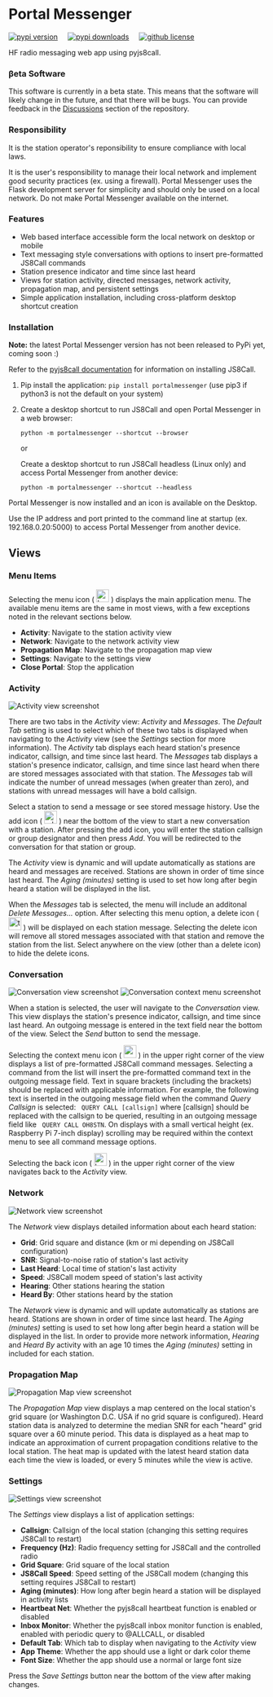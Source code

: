 # Portal Messenger
[![pypi version](https://img.shields.io/pypi/v/portalmessenger?color=blue&label=pypi%20version)](https://pypi.org/project/portalmessenger) &nbsp;&nbsp;&nbsp;
[![pypi downloads](https://img.shields.io/pypi/dw/portalmessenger?color=blue&label=pypi%20downloads)](https://pypi.org/project/portalmessenger) &nbsp;&nbsp;&nbsp;
[![github license](https://img.shields.io/github/license/simplyequipped/portalmessenger?color=blue)](https://github.com/simplyequipped/portalmessenger/blob/main/LICENSE)

HF radio messaging web app using pyjs8call.

### &beta;eta Software

This software is currently in a beta state. This means that the software will likely change in the future, and that there will be bugs. You can provide feedback in the [Discussions](https://github.com/simplyequipped/portalmessenger/discussions) section of the repository.

### Responsibility
It is the station operator's reponsibility to ensure compliance with local laws.

It is the user's responsibility to manage their local network and implement good security practices (ex. using a firewall). Portal Messenger uses the Flask development server for simplicity and should only be used on a local network. Do not make Portal Messenger available on the internet.

### Features
- Web based interface accessible form the local network on desktop or mobile
- Text messaging style conversations with options to insert pre-formatted JS8Call commands
- Station presence indicator and time since last heard
- Views for station activity, directed messages, network activity, propagation map, and persistent settings
- Simple application installation, including cross-platform desktop shortcut creation

### Installation
**Note:** the latest Portal Messenger version has not been released to PyPi yet, coming soon :)

Refer to the [pyjs8call documentation](https://simplyequipped.github.io/pyjs8call/) for information on installing JS8Call.

1. Pip install the application: `pip install portalmessenger` (use pip3 if python3 is not the default on your system)
2. Create a desktop shortcut to run JS8Call and open Portal Messenger in a web browser:
   ```
   python -m portalmessenger --shortcut --browser
   ```

   or
   
   Create a desktop shortcut to run JS8Call headless (Linux only) and access Portal Messenger from another device:
   ```
   python -m portalmessenger --shortcut --headless
   ```
Portal Messenger is now installed and an icon is available on the Desktop.

Use the IP address and port printed to the command line at startup (ex. 192.168.0.20:5000) to access Portal Messenger from another device.

## Views

### Menu Items
Selecting the menu icon ( <img src="portalmessenger/static/icons/hamburger.svg" alt="hamburger icon" width="25" height="25"/> ) displays the main application menu. The available menu items are the same in most views, with a few exceptions noted in the relevant sections below.

- **Activity**: Navigate to the station activity view
- **Network**: Navigate to the network activity view
- **Propagation Map**: Navigate to the propagation map view 
- **Settings**: Navigate to the settings view
- **Close Portal**: Stop the application

### Activity

![Activity view screenshot](docs/screenshot_activity.png)

There are two tabs in the *Activity* view: *Activity* and *Messages*. The *Default Tab* setting is used to select which of these two tabs is displayed when navigating to the *Activity* view (see the *Settings* section for more information). The *Activity* tab displays each heard station's presence indicator, callsign, and time since last heard. The *Messages* tab displays a station's presence indicator, callsign, and time since last heard when there are stored messages associated with that station. The *Messages* tab will indicate the number of unread messages (when greater than zero), and stations with unread messages will have a bold callsign.

Select a station to send a message or see stored message history. Use the add icon ( <img src="portalmessenger/static/icons/add-solid.svg" alt="add icon" width="25" height="25"/> ) near the bottom of the view to start a new conversation with a station. After pressing the add icon, you will enter the station callsign or group designator and then press *Add*. You will be redirected to the conversation for that station or group.

The *Activity* view is dynamic and will update automatically as stations are heard and messages are received. Stations are shown in order of time since last heard. The *Aging (minutes)* setting is used to set how long after begin heard a station will be displayed in the list.

When the *Messages* tab is selected, the menu will include an additonal *Delete Messages...* option. After selecting this menu option, a delete icon ( <img src="portalmessenger/static/icons/delete-hollow.svg" alt="trash can icon" width="25" height="25"/> ) will be displayed on each station message. Selecting the delete icon will remove all stored messages associated with that station and remove the station from the list. Select anywhere on the view (other than a delete icon) to hide the delete icons.

### Conversation

![Conversation view screenshot](docs/screenshot_conversation.png)
![Conversation context menu screenshot](docs/screenshot_conversation_context_menu.png)

When a station is selected, the user will navigate to the *Conversation* view. This view displays the station's presence indicator, callsign, and time since last heard. An outgoing message is entered in the text field near the bottom of the view. Select the *Send* button to send the message.

Selecting the context menu icon ( <img src="portalmessenger/static/icons/vertical-ellipsis.svg" alt="vertical ellipsis icon" width="25" height="25"/> ) in the upper right corner of the view displays a list of pre-formatted JS8Call command messages. Selecting a command from the list will insert the pre-formatted command text in the outgoing message field. Text in square brackets (including the brackets) should be replaced with applicable information. For example, the following text is inserted in the outgoing message field when the command *Query Callsign* is selected: ` QUERY CALL [callsign]` where [callsign] should be replaced with the callsign to be queried, resulting in an outgoing message field like ` QUERY CALL OH8STN`. On displays with a small vertical height (ex. Raspberry Pi 7-inch display) scrolling may be required within the context menu to see all command message options.

Selecting the back icon ( <img src="portalmessenger/static/icons/arrow-left.svg" alt="back icon" width="25" height="25"/> ) in the upper right corner of the view navigates back to the *Activity* view.

### Network

![Network view screenshot](docs/screenshot_network.png)

The *Network* view displays detailed information about each heard station:

- **Grid**: Grid square and distance (km or mi depending on JS8Call configuration)
- **SNR**: Signal-to-noise ratio of station's last activity
- **Last Heard**: Local time of station's last activity
- **Speed**: JS8Call modem speed of station's last activity
- **Hearing**: Other stations hearing the station
- **Heard By**: Other stations heard by the station

The *Network* view is dynamic and will update automatically as stations are heard. Stations are shown in order of time since last heard. The *Aging (minutes)* setting is used to set how long after begin heard a station will be displayed in the list. In order to provide more network information, *Hearing* and *Heard By* activity with an age 10 times the *Aging (minutes)* setting in included for each station.

### Propagation Map

![Propagation Map view screenshot](docs/screenshot_propagation_map.png)

The *Propagation Map* view displays a map centered on the local station's grid square (or Washington D.C. USA if no grid square is configured). Heard station data is analyzed to determine the median SNR for each "heard" grid square over a 60 minute period. This data is displayed as a heat map to indicate an approximation of current propagation conditions relative to the local station. The heat map is updated with the latest heard station data each time the view is loaded, or every 5 minutes while the view is active.

### Settings

![Settings view screenshot](docs/screenshot_settings.png)

The *Settings* view displays a list of application settings:

- **Callsign**: Callsign of the local station (changing this setting requires JS8Call to restart)
- **Frequency (Hz)**: Radio frequency setting for JS8Call and the controlled radio
- **Grid Square**: Grid square of the local station
- **JS8Call Speed**: Speed setting of the JS8Call modem (changing this setting requires JS8Call to restart)
- **Aging (minutes)**: How long after begin heard a station will be displayed in activity lists
- **Heartbeat Net**: Whether the pyjs8call heartbeat function is enabled or disabled
- **Inbox Monitor**: Whether the pyjs8call inbox monitor function is enabled, enabled with periodic query to @ALLCALL, or disabled
- **Default Tab**: Which tab to display when navigating to the *Activity* view
- **App Theme**: Whether the app should use a light or dark color theme
- **Font Size**: Whether the app should use a normal or large font size

Press the *Save Settings* button near the bottom of the view after making changes.

